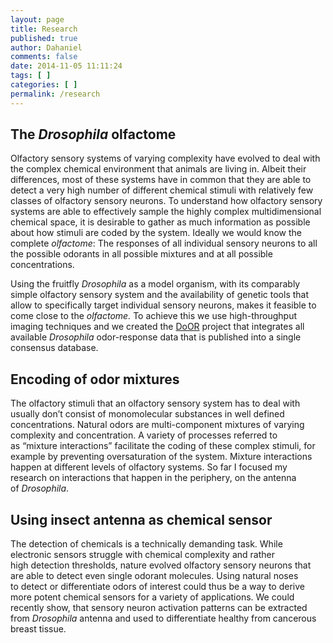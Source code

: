 ```yaml
---
layout: page
title: Research
published: true
author: Dahaniel
comments: false
date: 2014-11-05 11:11:24
tags: [ ]
categories: [ ]
permalink: /research
---
```

## The _Drosophila_ olfactome

Olfactory sensory systems of varying complexity have evolved to deal with the complex chemical environment that animals are living in. Albeit their differences, most of these systems have in common that they are able to detect a very high number of different chemical stimuli with relatively few classes of olfactory sensory neurons. To understand how olfactory sensory systems are able to effectively sample the highly complex multidimensional chemical space, it is desirable to gather as much information as possible about how stimuli are coded by the system. Ideally we would know the complete _olfactome_: The responses of all individual sensory neurons to all the possible odorants in all possible mixtures and at all possible concentrations.

Using the fruitfly _Drosophila_ as a model organism, with its comparably simple olfactory sensory system and the availability of genetic tools that allow to specifically target individual sensory neurons, makes it feasible to come close to the _olfactome._ To achieve this we use high-throughput imaging techniques and we created the [DoOR][1] project that integrates all available _Drosophila_ odor-response data that is published into a single consensus database.

## Encoding of odor mixtures

The olfactory stimuli that an olfactory sensory system has to deal with usually don&#8217;t consist of monomolecular substances in well defined concentrations. Natural odors are multi-component mixtures of varying complexity and concentration. A variety of processes referred to as &#8220;mixture interactions&#8221; facilitate the coding of these complex stimuli, for example by preventing oversaturation of the system. Mixture interactions happen at different levels of olfactory systems. So far I focused my research on interactions that happen in the periphery, on the antenna of _Drosophila_.

## Using insect antenna as chemical sensor

The detection of chemicals is a technically demanding task. While electronic sensors struggle with chemical complexity and rather high detection thresholds, nature evolved olfactory sensory neurons that are able to detect even single odorant molecules. Using natural noses to detect or differentiate odors of interest could thus be a way to derive more potent chemical sensors for a variety of applications. We could recently show, that sensory neuron activation patterns can be extracted from _Drosophila_ antenna and used to differentiate healthy from cancerous breast tissue.

 [1]: http://neuro.uni.kn/DoOR "DoOR Database"
